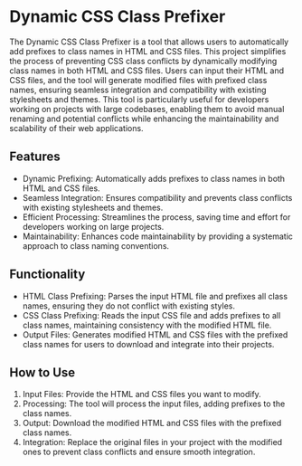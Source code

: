 
# Dynamic CSS Class Prefixer

The Dynamic CSS Class Prefixer is a tool that allows users to automatically add prefixes to class names in HTML and CSS files. This project simplifies the process of preventing CSS class conflicts by dynamically modifying class names in both HTML and CSS files. Users can input their HTML and CSS files, and the tool will generate modified files with prefixed class names, ensuring seamless integration and compatibility with existing stylesheets and themes. This tool is particularly useful for developers working on projects with large codebases, enabling them to avoid manual renaming and potential conflicts while enhancing the maintainability and scalability of their web applications.

## Features

- Dynamic Prefixing: Automatically adds prefixes to class names in both HTML and CSS files.
- Seamless Integration: Ensures compatibility and prevents class conflicts with existing stylesheets and themes.
- Efficient Processing: Streamlines the process, saving time and effort for developers working on large projects.
- Maintainability: Enhances code maintainability by providing a systematic approach to class naming conventions.

## Functionality

- HTML Class Prefixing: Parses the input HTML file and prefixes all class names, ensuring they do not conflict with existing styles.
- CSS Class Prefixing: Reads the input CSS file and adds prefixes to all class names, maintaining consistency with the modified HTML file.
- Output Files: Generates modified HTML and CSS files with the prefixed class names for users to download and integrate into their projects.



<!-- How to Use:

Input Files: Provide the HTML and CSS files you want to modify.
Processing: The tool will process the input files, adding prefixes to the class names.
Output: Download the modified HTML and CSS files with the prefixed class names.
Integration: Replace the original files in your project with the modified ones to prevent class conflicts and ensure smooth integration. -->

## How to Use

1. Input Files: Provide the HTML and CSS files you want to modify.
2. Processing: The tool will process the input files, adding prefixes to the class names.
3. Output: Download the modified HTML and CSS files with the prefixed class names.
4. Integration: Replace the original files in your project with the modified ones to prevent class conflicts and ensure smooth integration.